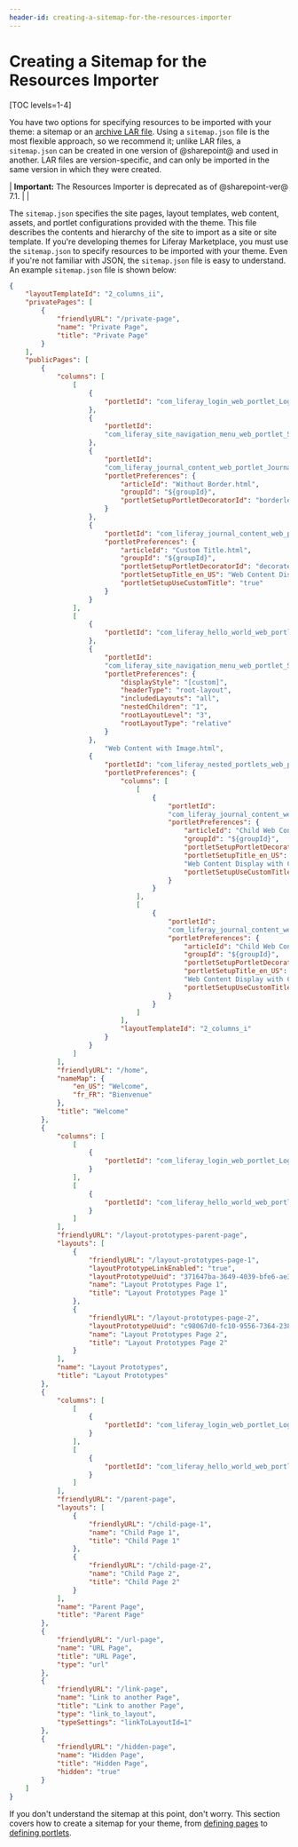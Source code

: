 ```yaml
---
header-id: creating-a-sitemap-for-the-resources-importer
---
```


# Creating a Sitemap for the Resources Importer

[TOC levels=1-4]

You have two options for specifying resources to be imported with your theme: a 
sitemap or an [archive LAR file](/docs/7-2/frameworks/-/knowledge_base/f/archiving-your-sites-resources). 
Using a `sitemap.json` file is the most flexible approach, so we recommend it; 
unlike LAR files, a `sitemap.json` can be created in one version of @sharepoint@ 
and used in another. LAR files are version-specific, and can only be imported in 
the same version in which they were created. 

| **Important:** The Resources Importer is deprecated as of @sharepoint-ver@ 7.1.
| 
|

The `sitemap.json` specifies the site pages, layout templates, web content, 
assets, and portlet configurations provided with the theme. This file describes 
the contents and hierarchy of the site to import as a site or site template. If 
you're developing themes for Liferay Marketplace, you must use the 
`sitemap.json` to specify resources to be imported with your theme. Even if 
you're not familiar with JSON, the `sitemap.json` file is easy to understand. An 
example `sitemap.json` file is shown below:

```json
{
    "layoutTemplateId": "2_columns_ii",
    "privatePages": [
        {
            "friendlyURL": "/private-page",
            "name": "Private Page",
            "title": "Private Page"
        }
    ],
    "publicPages": [
        {
            "columns": [
                [
                    {
                        "portletId": "com_liferay_login_web_portlet_LoginPortlet"
                    },
                    {
                        "portletId": 
                        "com_liferay_site_navigation_menu_web_portlet_SiteNavigationMenuPortlet"
                    },
                    {
                        "portletId": 
                        "com_liferay_journal_content_web_portlet_JournalContentPortlet",
                        "portletPreferences": {
                            "articleId": "Without Border.html",
                            "groupId": "${groupId}",
                            "portletSetupPortletDecoratorId": "borderless"
                        }
                    },
                    {
                        "portletId": "com_liferay_journal_content_web_portlet_JournalContentPortlet",
                        "portletPreferences": {
                            "articleId": "Custom Title.html",
                            "groupId": "${groupId}",
                            "portletSetupPortletDecoratorId": "decorate",
                            "portletSetupTitle_en_US": "Web Content Display with Custom Title",
                            "portletSetupUseCustomTitle": "true"
                        }
                    }
                ],
                [
                    {
                        "portletId": "com_liferay_hello_world_web_portlet_HelloWorldPortlet"
                    },
                    {
                        "portletId": 
                        "com_liferay_site_navigation_menu_web_portlet_SiteNavigationMenuPortlet_INSTANCE_${groupId}",
                        "portletPreferences": {
                            "displayStyle": "[custom]",
                            "headerType": "root-layout",
                            "includedLayouts": "all",
                            "nestedChildren": "1",
                            "rootLayoutLevel": "3",
                            "rootLayoutType": "relative"
                        }
                    },
                        "Web Content with Image.html",
                    {
                        "portletId": "com_liferay_nested_portlets_web_portlet_NestedPortletsPortlet",
                        "portletPreferences": {
                            "columns": [
                                [
                                    {
                                        "portletId": 
                                        "com_liferay_journal_content_web_portlet_JournalContentPortlet",
                                        "portletPreferences": {
                                            "articleId": "Child Web Content 1.xml",
                                            "groupId": "${groupId}",
                                            "portletSetupPortletDecoratorId": "decorate",
                                            "portletSetupTitle_en_US": 
                                            "Web Content Display with Child Structure 1",
                                            "portletSetupUseCustomTitle": "true"
                                        }
                                    }
                                ],
                                [
                                    {
                                        "portletId": 
                                        "com_liferay_journal_content_web_portlet_JournalContentPortlet",
                                        "portletPreferences": {
                                            "articleId": "Child Web Content 2.xml",
                                            "groupId": "${groupId}",
                                            "portletSetupPortletDecoratorId": "decorate",
                                            "portletSetupTitle_en_US": 
                                            "Web Content Display with Child Structure 2",
                                            "portletSetupUseCustomTitle": "true"
                                        }
                                    }
                                ]
                            ],
                            "layoutTemplateId": "2_columns_i"
                        }
                    }
                ]
            ],
            "friendlyURL": "/home",
            "nameMap": {
                "en_US": "Welcome",
                "fr_FR": "Bienvenue"
            },
            "title": "Welcome"
        },
        {
            "columns": [
                [
                    {
                        "portletId": "com_liferay_login_web_portlet_LoginPortlet"
                    }
                ],
                [
                    {
                        "portletId": "com_liferay_hello_world_web_portlet_HelloWorldPortlet"
                    }
                ]
            ],
            "friendlyURL": "/layout-prototypes-parent-page", 
            "layouts": [
                {
                    "friendlyURL": "/layout-prototypes-page-1",
                    "layoutPrototypeLinkEnabled": "true",
                    "layoutPrototypeUuid": "371647ba-3649-4039-bfe6-ae32cf404737",
                    "name": "Layout Prototypes Page 1",
                    "title": "Layout Prototypes Page 1"
                },
                {
                    "friendlyURL": "/layout-prototypes-page-2",
                    "layoutPrototypeUuid": "c98067d0-fc10-9556-7364-238d39693bc4",
                    "name": "Layout Prototypes Page 2",
                    "title": "Layout Prototypes Page 2"
                }
            ],
            "name": "Layout Prototypes",
            "title": "Layout Prototypes"
        },
        {
            "columns": [
                [
                    {
                        "portletId": "com_liferay_login_web_portlet_LoginPortlet"
                    }
                ],
                [
                    {
                        "portletId": "com_liferay_hello_world_web_portlet_HelloWorldPortlet"
                    }
                ]
            ],
            "friendlyURL": "/parent-page",
            "layouts": [
                {
                    "friendlyURL": "/child-page-1",
                    "name": "Child Page 1",
                    "title": "Child Page 1"
                },
                {
                    "friendlyURL": "/child-page-2",
                    "name": "Child Page 2",
                    "title": "Child Page 2"
                }
            ],
            "name": "Parent Page",
            "title": "Parent Page"
        },
        {
            "friendlyURL": "/url-page",
            "name": "URL Page",
            "title": "URL Page",
            "type": "url"
        },
        {
            "friendlyURL": "/link-page",
            "name": "Link to another Page",
            "title": "Link to another Page",
            "type": "link_to_layout",
            "typeSettings": "linkToLayoutId=1"
        },
        {
            "friendlyURL": "/hidden-page",
            "name": "Hidden Page",
            "title": "Hidden Page",
            "hidden": "true"
        }
    ]
}
```

If you don't understand the sitemap at this point, don't worry. This section 
covers how to create a sitemap for your theme, from 
[defining pages](/docs/7-2/frameworks/-/knowledge_base/f/defining-layout-templates-and-pages-in-a-sitemap) 
to 
[defining portlets](/docs/7-2/frameworks/-/knowledge_base/f/defining-portlets-in-a-sitemap). 
